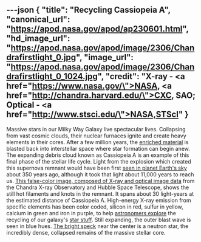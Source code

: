 ---json
{
  "title": "Recycling Cassiopeia A",
  "canonical_url": "https://apod.nasa.gov/apod/ap230601.html",
  "hd_image_url": "https://apod.nasa.gov/apod/image/2306/Chandrafirstlight_0.jpg",
  "image_url": "https://apod.nasa.gov/apod/image/2306/Chandrafirstlight_0_1024.jpg",
  "credit": "X-ray - <a href=\"https://www.nasa.gov/\">NASA</a>, <a href=\"http://chandra.harvard.edu/\">CXC, SAO</a>; Optical - <a href=\"http://www.stsci.edu/\">NASA,STScI</a>"
}
---

Massive stars in our Milky Way Galaxy live spectacular lives. Collapsing from vast cosmic clouds, their nuclear furnaces ignite and create heavy elements in their cores. After a few million years, the [enriched material](https://apod.nasa.gov/apod/ap190801.html) is blasted back into interstellar space where star formation can begin anew. The expanding debris cloud known as Cassiopeia A is an example of this final phase of the stellar life cycle. Light from the explosion which created this supernova remnant would have been first [seen in planet Earth's sky](https://spider.seds.org/spider/Vars/casA.html) about 350 years ago, although it took that light about 11,000 years to reach us. [This false-color image, composed of X-ray and optical image data](https://www.nasa.gov/mission_pages/chandra/images/the-latest-look-at-first-light-from-chandra.html) from the Chandra X-ray Observatory and Hubble Space Telescope, shows the still hot filaments and knots in the remnant. It spans about 30 light-years at the estimated distance of Cassiopeia A. High-energy X-ray emission from specific elements has been color coded, silicon in red, sulfur in yellow, calcium in green and iron in purple, to help [astronomers explore](https://arxiv.org/abs/1111.7316) the recycling of our galaxy's [star stuff](https://apod.nasa.gov/apod/ap171119.html). Still expanding, the outer blast wave is seen in blue hues. [The bright speck](https://apod.nasa.gov/apod/ap170501.html) near the center is a neutron star, the incredibly dense, collapsed remains of the massive stellar core.
